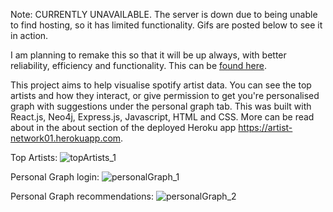 Note: CURRENTLY UNAVAILABLE. The server is down due to being unable to find hosting, so it has limited functionality. Gifs are posted below to see it in action.

I am planning to remake this so that it will be up always, with better reliability, efficiency and functionality. This can be [found here](https://github.com/ADSmith-0/Artist-Network-v2).

This project aims to help visualise spotify artist data. You can see the top artists and how they interact, or give permission to get you're personalised graph with suggestions under the personal graph tab. This was built with React.js, Neo4j, Express.js, Javascript, HTML and CSS. More can be read about in the about section of the deployed Heroku app https://artist-network01.herokuapp.com. 

Top Artists:
![topArtists_1](https://user-images.githubusercontent.com/32732098/97813052-8ef76600-1c7d-11eb-9bbd-65449737f480.gif)

Personal Graph login:
![personalGraph_1](https://user-images.githubusercontent.com/32732098/97813065-9b7bbe80-1c7d-11eb-9d70-42a67de4f2e3.gif)

Personal Graph recommendations:
![personalGraph_2](https://user-images.githubusercontent.com/32732098/97813060-9454b080-1c7d-11eb-82ad-fc827c187c32.gif)
